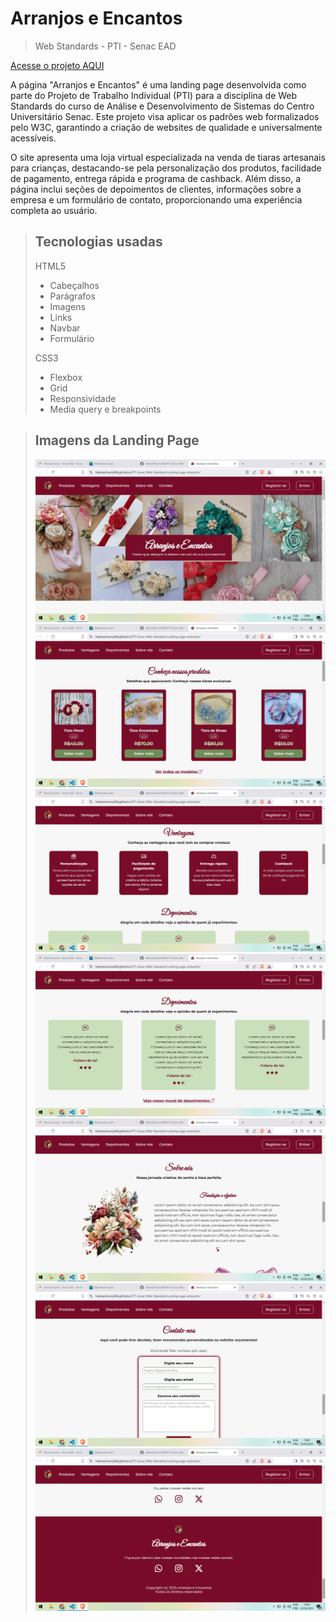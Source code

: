 # Arranjos e Encantos

> Web Standards - PTI - Senac EAD

[Acesse o projeto AQUI](https://helenaoliveira366.github.io/PTI-Senac-Web-Standards-Landing-page-artesanto/)

A página "Arranjos e Encantos" é uma landing page desenvolvida como parte do Projeto de Trabalho Individual (PTI) para a disciplina de Web Standards do curso de Análise e Desenvolvimento de Sistemas do Centro Universitário Senac. Este projeto visa aplicar os padrões web formalizados pelo W3C, garantindo a criação de websites de qualidade e universalmente acessíveis. 

O site apresenta uma loja virtual especializada na venda de tiaras artesanais para crianças, destacando-se pela personalização dos produtos, facilidade de pagamento, entrega rápida e programa de cashback. Além disso, a página inclui seções de depoimentos de clientes, informações sobre a empresa e um formulário de contato, proporcionando uma experiência completa ao usuário.

> ## Tecnologias usadas
>
> HTML5
> - Cabeçalhos
> - Parágrafos
> - Imagens
> - Links
> - Navbar
> - Formulário
>
> CSS3
> - Flexbox
> - Grid
> - Responsividade
> - Media query e breakpoints

> ## Imagens da Landing Page
> ![Imagem 1](./Assets/Imgs/App-tela-1.png)
> ![Imagem 2](./Assets/Imgs/App-tela-2.png)
> ![Imagem 3](./Assets/Imgs/App-tela-3.png)
> ![Imagem 4](./Assets/Imgs/App-tela-4.png)
> ![Imagem 5](./Assets/Imgs/App-tela-5.png)
> ![Imagem 6](./Assets/Imgs/App-tela-6.png)
> ![Imagem 7](./Assets/Imgs/App-tela-7.png)
